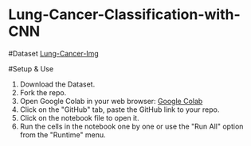 # Lung-Cancer-Classification-with-CNN

#Dataset
[Lung-Cancer-Img](https://drive.google.com/file/d/1pxkEk-3t_9NHJtiKStPXpogwfsd8Ivnl/view)

#Setup & Use
1. Download the Dataset.
2. Fork the repo.
3. Open Google Colab in your web browser: [Google Colab](https://colab.research.google.com/)
4. Click on the "GitHub" tab, paste the GitHub link to your repo.
5. Click on the notebook file to open it.
6. Run the cells in the notebook one by one or use the "Run All" option from the "Runtime" menu.
